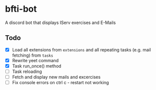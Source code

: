 # bfti-bot

A discord bot that displays IServ exercises and E-Mails

## Todo

- [x] Load all extensions from `extensions` and all repeating tasks (e.g. mail
      fetching) from `tasks`
- [x] Rewrite yeet command
- [x] Task run_once() method
- [ ] Task reloading
- [ ] Fetch and display new mails and excercises
- [ ] Fix console errors on ctrl c - restart not working
